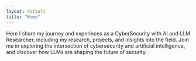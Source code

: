 ```yaml
---
layout: default
title: "Home"
---
```


Here I share my journey and experinces as a CyberSecurity with AI and LLM Researcher, including my research, projects, and insights into the field. Join me in exploring the intersection of cybersecurity and artificial intelligence, and discover how LLMs are shaping the future of security.
